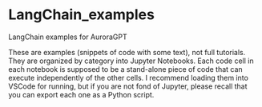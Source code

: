 # LangChain_examples
LangChain examples for AuroraGPT

These are examples (snippets of code with some text), not full tutorials.
They are organized by category into Jupyter Notebooks.
Each code cell in each notebook is supposed to be a stand-alone piece of
code that can execute independently of the other cells.
I recommend loading them into VSCode for running, but if you are not fond
of Jupyter, please recall that you can export each one as a Python script.
